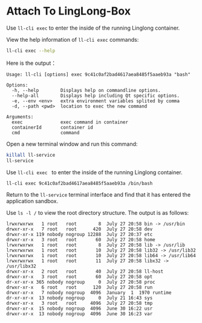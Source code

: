 # Attach To LingLong-Box

Use `ll-cli exec` to enter the inside of the running Linglong container.

View the help information of `ll-cli exec` commands:

```bash
ll-cli exec --help
```

Here is the output：

```text
Usage: ll-cli [options] exec 9c41c0af2bad4617aea8485f5aaeb93a "bash"

Options:
  -h, --help        Displays help on commandline options.
  --help-all        Displays help including Qt specific options.
  -e, --env <env>   extra environment variables splited by comma
  -d, --path <pwd>  location to exec the new command

Arguments:
  exec              exec command in container
  containerId       container id
  cmd               command
```

Open a new terminal window and run this command:

```bash
killall ll-service
ll-service
```

Use `ll-cli exec ` to enter the inside of the running Linglong container.

```bash
ll-cli exec 9c41c0af2bad4617aea8485f5aaeb93a /bin/bash
```

Return to the `ll-service` terminal interface and find that it has entered the application sandbox.

Use `ls -l /` to view the root directory structure. The output is as follows:

```text
lrwxrwxrwx   1 root   root        8  July 27 20:58 bin -> /usr/bin
drwxr-xr-x   7 root   root      420  July 27 20:58 dev
drwxr-xr-x 119 nobody nogroup 12288  July 27 20:37 etc
drwxr-xr-x   3 root   root       60  July 27 20:58 home
lrwxrwxrwx   1 root   root        8  July 27 20:58 lib -> /usr/lib
lrwxrwxrwx   1 root   root       10  July 27 20:58 lib32 -> /usr/lib32
lrwxrwxrwx   1 root   root       10  July 27 20:58 lib64 -> /usr/lib64
lrwxrwxrwx   1 root   root       11  July 27 20:58 libx32 -> /usr/libx32
drwxr-xr-x   2 root   root       40  July 27 20:58 ll-host
drwxr-xr-x   3 root   root       60  July 27 20:58 opt
dr-xr-xr-x 365 nobody nogroup     0  July 27 20:58 proc
drwxr-xr-x   6 root   root      120  July 27 20:58 run
drwxr-xr-x   7 nobody nogroup  4096  January  1  1970 runtime
dr-xr-xr-x  13 nobody nogroup     0  July 21 16:43 sys
drwxr-xr-x   3 root   root     4096  July 27 20:58 tmp
drwxr-xr-x  15 nobody nogroup  4096  June 30 16:22 usr
drwxr-xr-x  13 nobody nogroup  4096  June 30 16:23 var
```
